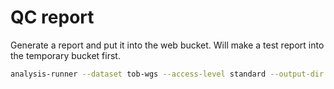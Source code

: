 # QC report

Generate a report and put it into the web bucket. Will make a test report into the temporary bucket first.

```sh
analysis-runner --dataset tob-wgs --access-level standard --output-dir "gs://cpg-tob-wgs-temporary/qc_report" --description "QC report" run.sh --prod --batch 2
```

